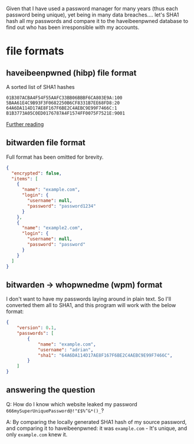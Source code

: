 Given that I have used a password manager for many years (thus each password being unique), yet being in many data breaches.... let's SHA1 hash all my passwords and compare it to the haveibeenpwned database to find out who has been irresponsible with my accounts.


# file formats
## haveibeenpwned (hibp) file format
A sorted list of SHA1 hashes
```
01B307ACBA4F54F55AAFC33BB06BBBF6CA803E9A:100
5BAA61E4C9B93F3F0682250B6CF8331B7EE68FD8:20
64A6DA114D17AE8F167F6BE2C4AEBC9E99F7466C:1
B1B3773A05C0ED0176787A4F1574FF0075F7521E:9001
```

[Further reading](https://haveibeenpwned.com/Passwords)

## bitwarden file format
Full format has been omitted for brevity.
```json
{
  "encrypted": false,
  "items": [
    {
      "name": "example.com",
      "login": {
        "username": null,
        "password": "password1234"
      }
    },
    {
      "name": "example2.com",
      "login": {
        "username": null,
        "password": "password"
      }
    }
  ]
}
```

## bitwarden -> whopwnedme (wpm) format
I don't want to have my passwords laying around in plain text. So I'll converted them all to SHA1, and this program will work with the below format:
```json
{
    "version": 0.1,
    "passwords": [
        {
            "name": "example.com",
            "username": "adrian",
            "sha1": "64A6DA114D17AE8F167F6BE2C4AEBC9E99F7466C",
        }
    ]
}
```

## answering the question
Q: How do I know which website leaked my password `666mySuperUniquePassword@!"£$%^&*()_`?

A: By comparing the locally generated SHA1 hash of my source password, and comparing it to haveibeenpwned: it was `example.com` - It's unique, and only `example.com` knew it.